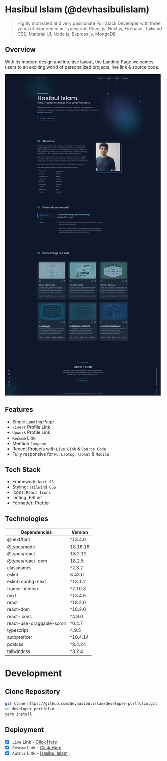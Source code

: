 # Hasibul Islam (@devhasibulislam)

> Highly motivated and very passionate Full Stack Developer with three years of experience in Typescript, React js, Next js, Firebase, Tailwind CSS, Material UI, Node js, Express js, MongoDB

## Overview

With its modern design and intuitive layout, the Landing Page welcomes users to an exciting world of personalized projects, live link & source code.

![devhasibulislam - v2](/devhasibulislam-%20v2.png)

## Features

- Single `Landing` Page
- `Fiverr` Profile Link
- `Upwork` Profile Link
- `Resume` Link
- Mention `Company`
- Recent Projects with `Live Link` & `Source Code`
- Fully responsive for `PC`, `Laptop`, `Tablet` & `Mobile`

## Tech Stack

- Framework: `Next.JS`
- Styling: `Tailwind CSS`
- Icons: `React Icons`
- Linting: ESLint
- Formatter: Prettier

## Technologies

| Dependencies               | Version  |
| -------------------------- | -------- |
| @next/font                 | ^13.4.6  |
| @types/node                | 18.16.18 |
| @types/react               | 18.2.12  |
| @types/react-dom           | 18.2.5   |
| classnames                 | ^2.3.2   |
| eslint                     | 8.43.0   |
| eslint-config-next         | ^13.1.2  |
| framer-motion              | ^7.10.3  |
| next                       | ^13.4.6  |
| react                      | ^18.2.0  |
| react-dom                  | ^18.2.0  |
| react-icons                | ^4.9.0   |
| react-use-draggable-scroll | ^0.4.7   |
| typescript                 | 4.9.5    |
| autoprefixer               | ^10.4.14 |
| postcss                    | ^8.4.24  |
| tailwindcss                | ^3.2.4   |

# Development

## Clone Repository

```bash
git clone https://github.com/devhasibulislam/developer-portfolio.git
cd developer-portfolio
yarn install
```

## Deployment

- [x] `Live` Link - [Click Here](https://devhasibulislam.vercel.app/)
- [x] `Resume` Link - [Click Here](https://drive.google.com/file/d/1Gdbax82oaBWz2_0-OYh44E7QvfB53wNS/view?usp=share_link)
- [x] `Author` Link - [Hasibul Islam](https://www.linkedin.com/in/devhasibulislam/)
